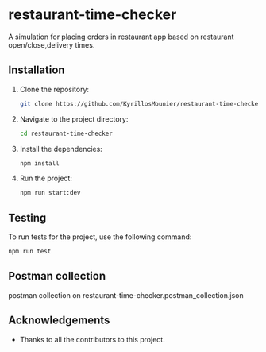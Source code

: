 
# restaurant-time-checker

A simulation for placing orders in restaurant app based on restaurant open/close,delivery times.

## Installation

1. Clone the repository:
   ```bash
   git clone https://github.com/KyrillosMounier/restaurant-time-checker.git
   ```

2. Navigate to the project directory:
   ```bash
   cd restaurant-time-checker
   ```

3. Install the dependencies:
   ```bash
   npm install
   ```

4. Run the project:
   ```bash
   npm run start:dev
   ```


## Testing

To run tests for the project, use the following command:
```bash
npm run test
```
## Postman collection
postman collection on restaurant-time-checker.postman_collection.json
## Acknowledgements

- Thanks to all the contributors to this project.
